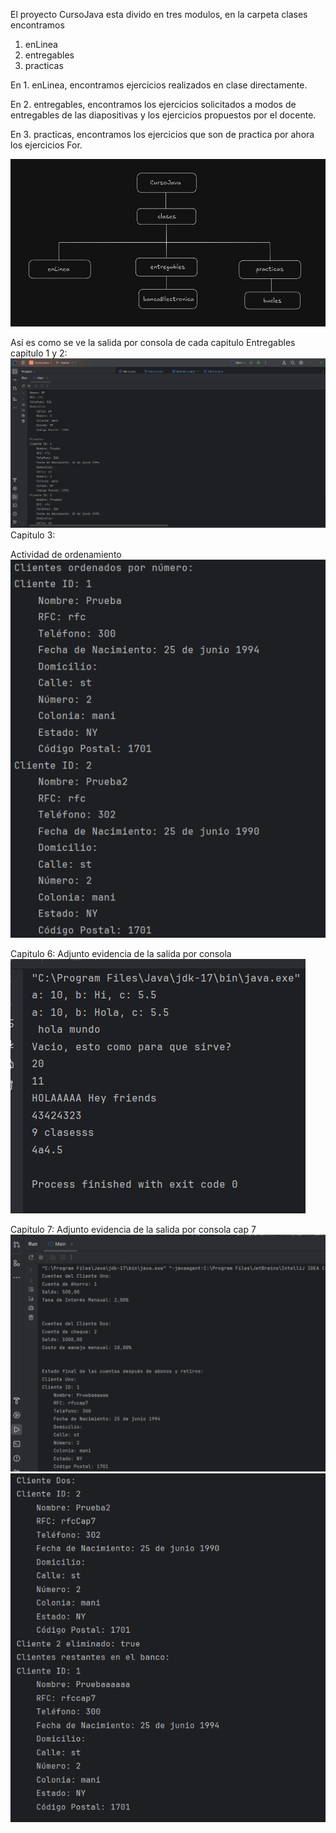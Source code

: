 El proyecto CursoJava esta divido en tres modulos, en la carpeta clases encontramos
1. enLinea
2. entregables
3. practicas

En 1. enLinea, encontramos ejercicios realizados en clase directamente.

En 2. entregables, encontramos los ejercicios solicitados a modos de entregables de las diapositivas y los ejercicios propuestos por el docente.

En 3. practicas, encontramos los ejercicios que son de practica por ahora los ejercicios For.


![img.png](img.png)

Así es como se ve la salida por consola de cada capitulo
Entregables capitulo 1 y 2:
![img_1.png](img_1.png)
Capitulo 3:

Actividad de ordenamiento
![img_2.png](img_2.png)

Capitulo 6:
Adjunto evidencia de la salida por consola
![img_3.png](img_3.png)

Capitulo 7: 
Adjunto evidencia de la salida por consola cap 7
![img_4.png](img_4.png)
![img_5.png](img_5.png)

